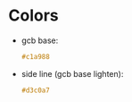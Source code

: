# Colors

- gcb base: 
  ```css
  #c1a988
  ```

- side line (gcb base lighten): 
  ```css
  #d3c0a7
  ```

